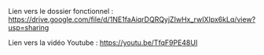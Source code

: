 Lien vers le dossier fonctionnel : https://drive.google.com/file/d/1NE1faAiqrDQRQyjZIwHx_rwIXIpx6kLq/view?usp=sharing

Lien vers la vidéo Youtube : https://youtu.be/TfqF9PE48UI
